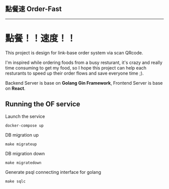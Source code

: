 
## 點餐速 Order-Fast
---
# 點餐！！速度！！

This project is design for link-base order system via scan QRcode.

 I'm inspired while ordering foods from a busy resturant, it's crazy and really time consuming to get my food, so I hope this project can help each resturants to speed up their order flows and save everyone time ;).

 Backend Server is base on **Golang Gin Framework**, Frontend Server is base on **React**.

## Running the OF service
Launch the service
```
docker-compose up
```
DB migration up
```
make migrateup
```
DB migration down
```
make migratedown
```
Generate psql connecting interface for golang
```
make sqlc
```
